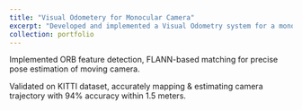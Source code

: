 ```yaml
---
title: "Visual Odometery for Monocular Camera"
excerpt: "Developed and implemented a Visual Odometry system for a monocular camera using Python and OpenCV, achieving precise pose estimation and trajectory mapping in real-time, thereby enhancing the understanding of camera motion within 2D and 3D environments.<br/><img src='/images/matches.gif'>"
collection: portfolio
---
```


Implemented ORB feature detection, FLANN-based matching for precise pose estimation of moving camera.

Validated on KITTI dataset, accurately mapping & estimating camera trajectory with 94% accuracy within 1.5 meters.


